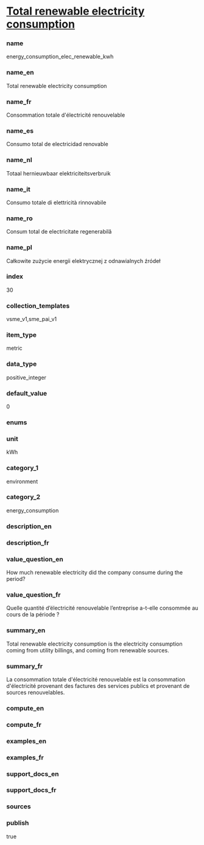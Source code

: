 
# [Total renewable electricity consumption](#energy_consumption_elec_renewable_kwh)

### name

energy_consumption_elec_renewable_kwh

### name_en

Total renewable electricity consumption

### name_fr

Consommation totale d'électricité renouvelable

### name_es

Consumo total de electricidad renovable

### name_nl

Totaal hernieuwbaar elektriciteitsverbruik

### name_it

Consumo totale di elettricità rinnovabile

### name_ro

Consum total de electricitate regenerabilă

### name_pl

Całkowite zużycie energii elektrycznej z odnawialnych źródeł

### index

30

### collection_templates

vsme_v1,sme_pai_v1

### item_type

metric

### data_type

positive_integer

### default_value

0

### enums



### unit

kWh

### category_1

environment

### category_2

energy_consumption

### description_en



### description_fr



### value_question_en

How much renewable electricity did the company consume during the period?

### value_question_fr

Quelle quantité d’électricité renouvelable l’entreprise a-t-elle consommée au cours de la
période ?

### summary_en

Total renewable electricity consumption is the electricity consumption coming from utility
billings, and coming from renewable sources.

### summary_fr

La consommation totale d'électricité renouvelable est la consommation d'électricité provenant
des factures des services publics et provenant de sources renouvelables.

### compute_en



### compute_fr



### examples_en



### examples_fr



### support_docs_en



### support_docs_fr



### sources



### publish

true
